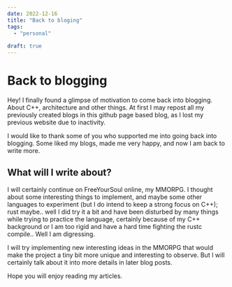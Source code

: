 ```yaml
---
date: 2022-12-16
title: "Back to bloging"
tags:
  - "personal"
  
draft: true
---
```


# Back to blogging

Hey! I finally found a glimpse of motivation to come back into blogging. About C++, architecture and other things.
At first I may repost all my previously created blogs in this github page based blog, as I lost my previous website due to inactivity.

I would like to thank some of you who supported me into going back into blogging. Some liked my blogs, made me very happy, and now I am back to write more.

## What will I write about?

I will certainly continue on FreeYourSoul online, my MMORPG. I thought about some interesting things to implement, and maybe some other languages to experiment (but I do intend to keep a strong focus on C++); rust maybe.. well I did try it a bit and have been disturbed by many things while trying to practice the language, certainly because of my C++ background or I am too rigid and have a hard time fighting the rustc compile.. Well I am digressing.

I will try implementing new interesting ideas in the MMORPG that would make the project a tiny bit more unique and interesting to observe. But I will certainly talk about it into more details in later blog posts.

Hope you will enjoy reading my articles.
